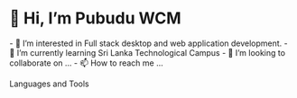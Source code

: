 <h1 align:"center">👋 Hi, I’m Pubudu WCM </h1>
- 👀 I’m interested in Full stack desktop and web application development.
- 🌱 I’m currently learning Sri Lanka Technological Campus
- 💞️ I’m looking to collaborate on ...
- 📫 How to reach me ...


Languages and Tools

<!---
BioCode2000/BioCode2000 is a ✨ special ✨ repository because its `README.md` (this file) appears on your GitHub profile.
You can click the Preview link to take a look at your changes.
--->
